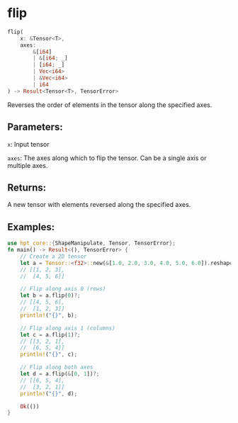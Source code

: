 # flip
```rust
flip(
    x: &Tensor<T>,
    axes: 
        &[i64]
        | &[i64; _]
        | [i64; _] 
        | Vec<i64> 
        | &Vec<i64>
        | i64
) -> Result<Tensor<T>, TensorError>
```
Reverses the order of elements in the tensor along the specified axes.

## Parameters:
`x`: Input tensor

`axes`: The axes along which to flip the tensor. Can be a single axis or multiple axes.

## Returns:
A new tensor with elements reversed along the specified axes.

## Examples:
```rust
use hpt_core::{ShapeManipulate, Tensor, TensorError};
fn main() -> Result<(), TensorError> {
    // Create a 2D tensor
    let a = Tensor::<f32>::new(&[1.0, 2.0, 3.0, 4.0, 5.0, 6.0]).reshape(&[2, 3])?;
    // [[1, 2, 3],
    //  [4, 5, 6]]

    // Flip along axis 0 (rows)
    let b = a.flip(0)?;
    // [[4, 5, 6],
    //  [1, 2, 3]]
    println!("{}", b);

    // Flip along axis 1 (columns)
    let c = a.flip(1)?;
    // [[3, 2, 1],
    //  [6, 5, 4]]
    println!("{}", c);

    // Flip along both axes
    let d = a.flip(&[0, 1])?;
    // [[6, 5, 4],
    //  [3, 2, 1]]
    println!("{}", d);

    Ok(())
}
```